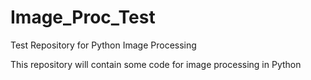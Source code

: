 # Image_Proc_Test
Test Repository for Python Image Processing


This repository will contain some code for image processing in Python
